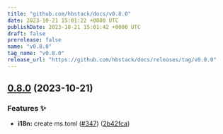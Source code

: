 ```yaml
---
title: "github.com/hbstack/docs/v0.8.0"
date: 2023-10-21 15:01:22 +0000 UTC
publishDate: 2023-10-21 15:01:42 +0000 UTC
draft: false
prerelease: false
name: "v0.8.0"
tag_name: "v0.8.0"
release_url: "https://github.com/hbstack/docs/releases/tag/v0.8.0"
---
```


## [0.8.0](https://github.com/hbstack/docs/compare/v0.7.0...v0.8.0) (2023-10-21)


### Features ✨

* **i18n:** create ms.toml ([#347](https://github.com/hbstack/docs/issues/347)) ([2b42fca](https://github.com/hbstack/docs/commit/2b42fcad55a1081ce4f18afebc9510c668721363))

